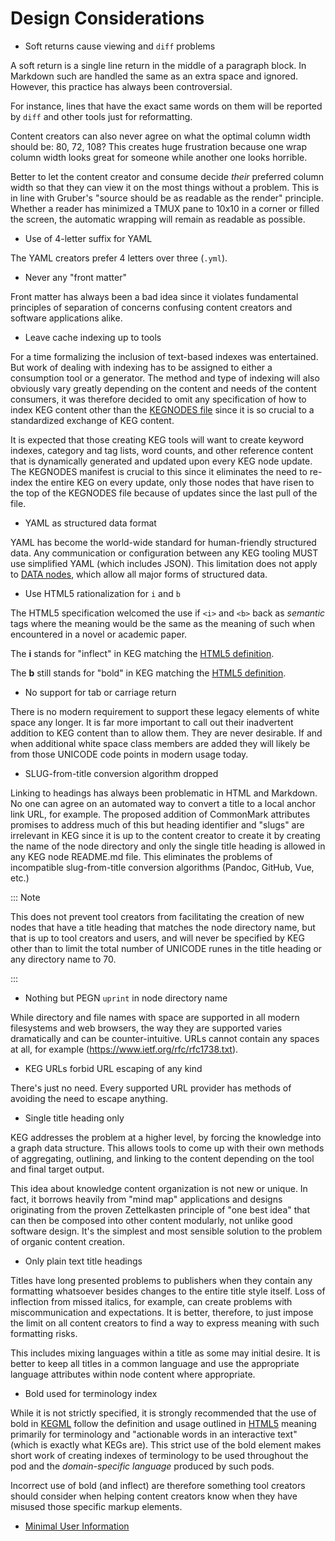 # Design Considerations

* Soft returns cause viewing and `diff` problems

A soft return is a single line return in the middle of a paragraph block. In Markdown such are handled the same as an extra space and ignored. However, this practice has always been controversial.

For instance, lines that have the exact same words on them will be reported by `diff` and other tools just for reformatting.

Content creators can also never agree on what the optimal column width should be: 80, 72, 108? This creates huge frustration because one wrap column width looks great for someone while another one looks horrible.

Better to let the content creator and consume decide *their* preferred column width so that they can view it on the most things without a problem. This is in line with Gruber's "source should be as readable as the render" principle. Whether a reader has minimized a TMUX pane to 10x10 in a corner or filled the screen, the automatic wrapping will remain as readable as possible.

* Use of 4-letter suffix for YAML

The YAML creators prefer 4 letters over three (`.yml`).

* Never any "front matter"

Front matter has always been a bad idea since it violates fundamental principles of separation of concerns confusing content creators and software applications alike.

* Leave cache indexing up to tools

For a time formalizing the inclusion of text-based indexes was entertained. But work of dealing with indexing has to be assigned to either a consumption tool or a generator. The method and type of indexing will also obviously vary greatly depending on the content and needs of the content consumers, it was therefore decided to omit any specification of how to index KEG content other than the [KEGNODES file](/kegnodes-file) since it is so crucial to a standardized exchange
of KEG content.

It is expected that those creating KEG tools will want to create keyword indexes, category and tag lists, word counts, and other reference content that is dynamically generated and updated upon every KEG node update. The KEGNODES manifest is crucial to this since it eliminates the need to re-index the entire KEG on every update, only those nodes that have risen to the top of the KEGNODES file because of updates since the
last pull of the file.

* YAML as structured data format

YAML has become the world-wide standard for human-friendly structured data. Any communication or configuration between any KEG tooling MUST use simplified YAML (which includes JSON). This limitation does not apply to [DATA nodes](/data-node), which allow all major forms of
structured data.

* Use HTML5 rationalization for `i` and `b`

The HTML5 specification welcomed the use if `<i>` and `<b>` back as *semantic* tags where the meaning would be the same as the meaning of such when encountered in a novel or academic paper.

The **i** stands for "inflect" in KEG matching the [HTML5 definition](/html5-i-element).

The **b** still stands for "bold" in KEG matching the [HTML5 definition](/html5-b-element).

* No support for tab or carriage return

There is no modern requirement to support these legacy elements of white space any longer. It is far more important to call out their inadvertent addition to KEG content than to allow them. They are never desirable. If and when additional white space class members are added they will likely be from those UNICODE code points in modern usage today.

* SLUG-from-title conversion algorithm dropped

Linking to headings has always been problematic in HTML and Markdown. No one can agree on an automated way to convert a title to a local anchor link URL, for example. The proposed addition of CommonMark attributes promises to address much of this but heading identifier and "slugs" are irrelevant in KEG since it is up to the content creator to create it by creating the name of the node directory and only the single title heading is allowed in any KEG node README.md file. This eliminates the problems of incompatible slug-from-title conversion algorithms (Pandoc, GitHub, Vue, etc.)

::: Note

This does not prevent tool creators from facilitating the creation of new nodes that have a title heading that matches the node directory name, but that is up to tool creators and users, and will never be specified by KEG other than to limit the total number of UNICODE runes in the title heading or any directory name to 70.

:::

* Nothing but PEGN `uprint` in node directory name

While directory and file names with space are supported in all modern filesystems and web browsers, the way they are supported varies dramatically and can be counter-intuitive. URLs cannot contain any spaces at all, for example (https://www.ietf.org/rfc/rfc1738.txt).

* KEG URLs forbid URL escaping of any kind

There's just no need. Every supported URL provider has methods of avoiding the need to escape anything.

* Single title heading only

KEG addresses the problem at a higher level, by forcing the knowledge into a graph data structure. This allows tools to come up with their own methods of aggregating, outlining, and linking to the content depending on the tool and final target output.

This idea about knowledge content organization is not new or unique. In fact, it borrows heavily from "mind map" applications and designs originating from the proven Zettelkasten principle of "one best idea" that can then be composed into other content modularly, not unlike good software design. It's the simplest and most sensible solution to the problem of organic content creation.

* Only plain text title headings

Titles have long presented problems to publishers when they contain any formatting whatsoever besides changes to the entire title style itself. Loss of inflection from missed italics, for example, can create problems with miscommunication and expectations. It is better, therefore, to just impose the limit on all content creators to find a way to express meaning with such formatting risks.

This includes mixing languages within a title as some may initial desire. It is better to keep all titles in a common language and use the appropriate language attributes within node content where appropriate.

* Bold used for terminology index

While it is not strictly specified, it is strongly recommended that the use of bold in [KEGML] follow the definition and usage outlined in [HTML5] meaning primarily for terminology and "actionable words in an interactive text" (which is exactly what KEGs are). This strict use of the bold element makes short work of creating indexes of terminology to be used throughout the pod and the *domain-specific language* produced by such pods.

Incorrect use of bold (and inflect) are therefore something tool creators should consider when helping content creators know when they have misused those specific markup elements.

* [Minimal User Information](/minimal-user-information)

[KEGML]: /kegml
[HTML5]: /html5-b-element
